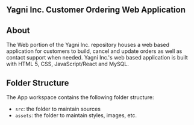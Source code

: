 ## Yagni Inc. Customer Ordering Web Application 

## About 

The Web portion of the Yagni Inc. repository houses a web based application for customers to build, cancel and update orders as well as contact support when needed. Yagni Inc.'s web based application is built with HTML 5, CSS, JavaScript/React and MySQL. 

## Folder Structure

The App workspace contains the following folder structure: 

- `src`: the folder to maintain sources
- `assets`: the folder to maintain styles, images, etc. 


